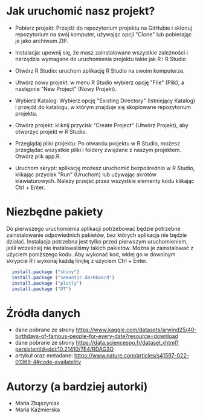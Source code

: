 # Jak uruchomić nasz projekt?

- Pobierz projekt: Przejdź do repozytorium projektu na GitHubie i sklonuj repozytorium na swój komputer, używając opcji "Clone" lub pobierając je jako archiwum ZIP.

- Instalacja: upewnij się, że masz zainstalowane wszystkie zależności i narzędzia wymagane do uruchomienia projektu takie jak R i R Studio

- Otwórz R Studio: uruchom aplikację R Studio na swoim komputerze.

- Utwórz nowy projekt: w menu R Studio wybierz opcję "File" (Plik), a następnie "New Project" (Nowy Projekt).

- Wybierz Katalog: Wybierz opcję "Existing Directory" (Istniejący Katalog) i przejdź do katalogu, w którym znajduje się skopiowane repozytorium projektu.

- Otwórz projekt: kliknij przycisk "Create Project" (Utwórz Projekt), aby otworzyć projekt w R Studio.

- Przeglądaj pliki projektu: Po otwarciu projektu w R Studio, możesz przeglądać wszystkie pliki i foldery związane z naszym projektem. Otwórz plik app.R.

- Uruchom skrypt: aplikację możesz uruchomić bezpośrednio w R Studio, klikając przycisk "Run" (Uruchom) lub używając skrótów klawiaturowych. Należy przejść przez wszystkie elementy kodu klikając Ctrl + Enter.

# Niezbędne pakiety
Do pierwszego uruchomienia aplikacji potrzebować będzie potrzebne zainstalowanie odpowiednich pakietów, bez których aplikacja nie będzie działać. Instalacja potrzebna jest tylko przed pierwszym uruchomieniem, jeśli wcześniej nie instalowaliśmy takich pakietów. Można je zainstalować z użyciem poniższego kodu. Aby wykonać kod, wklej go w dowolnym skrypcie R i wykonaj każdą linijkę z użyciem Ctrl + Enter. 
```R
  install.package ("shiny")
  install.package ("semantic.dashboard")
  install.package ("plotly")
  install.package ("DT")
```


# Źródła danych

- dane pobrane ze strony https://www.kaggle.com/datasets/arwind25/40-birthdays-of-famous-people-for-every-date?resource=download
- dane pobrane ze strony https://data.sciencespo.fr/dataset.xhtml?persistentId=doi:10.21410/7E4/RDAG3O 
- artykuł oraz metadane: https://www.nature.com/articles/s41597-022-01369-4#code-availability 


# Autorzy (a bardziej autorki)

- Maria Zbąszyniak
- Maria Kaźmierska 
